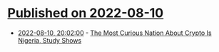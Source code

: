 # [Published on 2022-08-10](index.md)

* [2022-08-10, 20:02:00](https://slashdot.org/story/22/08/10/1932231/the-most-curious-nation-about-crypto-is-nigeria-study-shows?utm_source=rss1.0mainlinkanon&utm_medium=feed) - [The Most Curious Nation About Crypto Is Nigeria, Study Shows](https://slashdot.org/story/22/08/10/1932231/the-most-curious-nation-about-crypto-is-nigeria-study-shows?utm_source=rss1.0mainlinkanon&utm_medium=feed)
